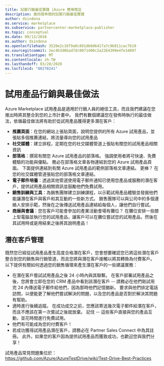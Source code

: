 ```yaml
---
title: 試駕行銷最佳實踐 |Azure 應用商店
description: 面向發佈商的試駕行銷最佳實踐
author: dsindona
ms.service: marketplace
ms.subservice: partnercenter-marketplace-publisher
ms.topic: conceptual
ms.date: 09/13/2018
ms.author: dsindona
ms.openlocfilehash: 3520e2c16f9a0c891db0d641fa7c9b811cac7b10
ms.sourcegitcommit: 2ec4b3d0bad7dc0071400c2a2264399e4fe34897
ms.translationtype: MT
ms.contentlocale: zh-TW
ms.lasthandoff: 03/28/2020
ms.locfileid: "80278241"
---
```

<a name="test-drive-marketing-and-best-practices"></a>試用產品行銷與最佳做法
=======================================

Azure Marketplace 試用產品是適用於行銷人員的絕佳工具，而且我們建議在您推出時將其整合到您的上市計畫中。 我們有數個建議您在發佈時執行的最佳做法，依循最佳做法將有助於從試用產品獲得更多潛在客戶：

- **推薦頁面**：在您的網站上張貼頁面，說明您提供的所有 Azure 試用產品，並張貼多個推薦連結，將流量導向您的試用產品
- **社交媒體**：建立排程，定期在您的社交媒體管道上張貼有關您的試用產品相關資訊
- **部落格**：撰寫有關您 Azure 試用產品的部落格。 強調使用者將可快速、免費體驗的功能與優點。 務必在部落格文章各物連結到您的 Azure 試用產品頁面。 下面提供連結到有關 Azure 試用產品的範例部落格文章連結。 更棒？ 在您的社交媒體管道張貼您的部落格文章連結。
- **電子郵件培養**：透過其他管道使用電子郵件通知已使用您產品或服務的潛在客戶，提供試用產品相關資訊並鼓勵他們免費試用。
- **銷售訓練與工具**：為銷售團隊建立訓練課程，以示範試用產品體驗並發掘他們能讓潛在客戶與客戶和其互動的一些新方式。 銷售團隊可以與公司中的多個連絡人安排示範，然後在之後傳送試用產品連結給每個人，讓他們自行嘗試。
- **商展與會議**：您在客戶可能會參加的產業活動會場有攤位？ 在攤位安排一些膝上型電腦並執行您的試用產品，讓客戶可以在攤位嘗試您的試用產品，然後在其試用時或是用結束之後將其說明產品！

<a name="lead-management"></a>潛在客戶管理
---------------

既然您已經從試用產品產生高度合格潛在客戶，您會想要確認您已將這些潛在客戶整合到您的銷售與行銷管道，而且您將與潛在客戶接觸以將其轉換為付費客戶。 以下提供有關如何透過您的銷售循環來產生潛在客戶的一些建議實務：

- 在潛在客戶嘗試試用產品之後 24 小時內與其聯繫。 在客戶部署試用產品之後，您將會立即在您的 CRM 產品中看到該潛在客戶 -- 請務必在他們剛試用完 24 內傳送電子郵件給他們，因為那時他們記憶猶新。 要求與他們排定電話訪問，以便能更了解他們嘗試解決的問題，以及您的產品是否對於解決其問題有幫助。
- 適時進行後續追蹤。 在成功成交之前，您應該寄送幾次電子郵件給潛在客戶，而且不應該在第一次嘗試之後就放棄。 記住 -- 這些客戶直接與您的產品互動，並花時間進行免費試用。
- 他們有可能成為您的付費客戶！
- 若成功獲得試用產品潛在客戶，請務必在 Partner Sales Connect 中為其註冊。 此外，如果您的客戶因為提供試用產品而獲致成功，也歡迎您與我們分享！

試用產品常見問題集位於：<https://github.com/Azure/AzureTestDrive/wiki/Test-Drive-Best-Practices>
